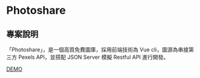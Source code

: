 # Photoshare

## 專案說明

「Photoshare」，是一個高質免費圖庫，採用前端技術為 Vue cli，圖源為串接第三方 Pexels API，並搭配 JSON Server 模擬 Restful API 進行開發。

[DEMO](https://doublesung.github.io/photoshare/)
